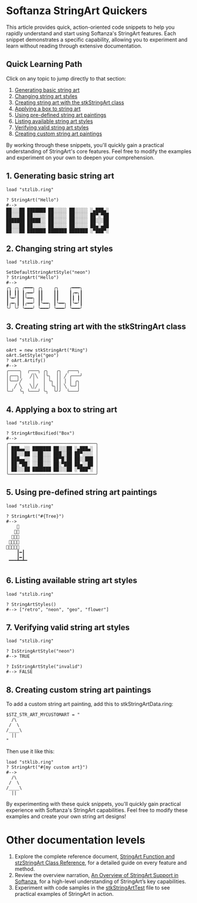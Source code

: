# Softanza StringArt Quickers

This article provides quick, action-oriented code snippets to help you rapidly understand and start using Softanza's StringArt features. Each snippet demonstrates a specific capability, allowing you to experiment and learn without reading through extensive documentation.

## Quick Learning Path

Click on any topic to jump directly to that section:

1. [Generating basic string art](#1-generating-basic-string-art)
2. [Changing string art styles](#2-changing-string-art-styles)
3. [Creating string art with the stkStringArt class](#3-creating-string-art-with-the-stkstringart-class)
4. [Applying a box to string art](#4-applying-a-box-to-string-art)
5. [Using pre-defined string art paintings](#5-using-pre-defined-string-art-paintings)
6. [Listing available string art styles](#6-listing-available-string-art-styles)
7. [Verifying valid string art styles](#7-verifying-valid-string-art-styles)
8. [Creating custom string art paintings](#8-creating-custom-string-art-paintings)

By working through these snippets, you'll quickly gain a practical understanding of StringArt's core features. Feel free to modify the examples and experiment on your own to deepen your comprehension.

## 1. Generating basic string art

```ring
load "stzlib.ring"

? StringArt("Hello")
#-->
██░░░██ ███████ ██░░░░░ ██░░░░░ ░▄███▄░
██░░░██ ██░░░░░ ██░░░░░ ██░░░░░ ██▀░▀██
███████ █████░░ ██░░░░░ ██░░░░░ ██░░░██
██░░░██ ██░░░░░ ██░░░░░ ██░░░░░ ██▄░▄██
██░░░██ ███████ ███████ ███████ ░▀███▀░ 
```

## 2. Changing string art styles

```ring
load "stzlib.ring"

SetDefaultStringArtStyle("neon")
? StringArt("Hello")
#-->
╭╮ ╭╮ ╭━━━╮ ╭╮    ╭╮    ╭━━━╮
┃┃ ┃┃ ┃╭━━╯ ┃┃    ┃┃    ┃╭━╮┃
┃╰━╯┃ ┃╰━━╮ ┃┃    ┃┃    ┃┃ ┃┃
┃╭━╮┃ ┃╭━━╯ ┃╰━━╮ ┃╰━━╮ ┃╰━╯┃
╰╯ ╰╯ ╰━━━╯ ╰━━━╯ ╰━━━╯ ╰━━━╯
```

## 3. Creating string art with the stkStringArt class

```ring
load "stzlib.ring"

oArt = new stkStringArt("Ring")
oArt.SetStyle("geo")
? oArt.Artify()
#-->
╭────╮  ╭───╮ ╭╮   ╭╮  ╭───╮ 
│╭──╮│   ╱│╲  │╰╮  ││ ╱ ╭───╯
│╰──╯╱    │   │ ╰╮ ││ │ │ ╭╮ 
│  ╱ ╲   ╲│╱  │  ╰╮││ ╲ ╰─╯│ 
╰─╯  ╰╮ ╰───╯ ╰╮  ╰╯╯  ╰───╯ 
```

## 4. Applying a box to string art

```ring
load "stzlib.ring"

? StringArtBoxified("Box")
#-->
╭─────────────────────────────────╮
│ ███▄▄░░ ███████ ██░░░██ ░▄███▄░ │
│ ██░░░██ ░░██░░░ ███░░██ ██▀░░░░ │
│ ███▄▄░░ ░░██░░░ ██▀█░██ ██░░███ │
│ ██░▀██░ ░░██░░░ ██░▀███ ██▄░░██ │
│ ██░░░██ ███████ ██░░░██ ░▀███▀░ │
╰─────────────────────────────────╯
```

## 5. Using pre-defined string art paintings

```ring
load "stzlib.ring"

? StringArt("#{Tree}")
#-->
    🍃
   🍃🍃
  🍃🍃🍃
 🍃🍃🍃🍃
🍃🍃🍃🍃🍃
    ┃━┃
    ┃━┃
 ▔▔▔▔▔▔▔
```

## 6. Listing available string art styles

```ring
load "stzlib.ring"

? StringArtStyles()
#--> ["retro", "neon", "geo", "flower"]
```

## 7. Verifying valid string art styles

```ring
load "stzlib.ring"

? IsStringArtStyle("neon")
#--> TRUE

? IsStringArtStyle("invalid")
#--> FALSE
```

## 8. Creating custom string art paintings

To add a custom string art painting, add this to stkStringArtData.ring:

```ring
$STZ_STR_ART_MYCUSTOMART = "
  /\
 /  \
/____\
  ||
"
```

Then use it like this:

```ring
load "stklib.ring"
? StringArt("#{my custom art}")
#-->
  /\
 /  \
/____\
  ||
```

By experimenting with these quick snippets, you'll quickly gain practical experience with Softanza's StringArt capabilities. Feel free to modify these examples and create your own string art designs!

# Other documentation levels

1. Explore the complete reference document, [StringArt Function and stzStringArt Class Reference](../references/stz-string-art-reference.md), for a detailed guide on every feature and method.
2. Review the overview narration, [An Overview of StringArt Support in Softanza](../overviews/stz-string-art-overview.md), for a high-level understanding of StringArt’s key capabilities.
3. Experiment with code samples in the [stkStringArtTest](../../core/test/stkStringArtTest.ring) file to see practical examples of StringArt in action.
